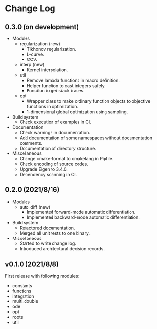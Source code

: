 # Change Log

## 0.3.0 (on development)

- Modules
  - regularization (new)
    - Tikhonov regularization.
    - L-curve.
    - GCV.
  - interp (new)
    - Kernel interpolation.
  - util
    - Remove lambda functions in macro definition.
    - Helper function to cast integers safely.
    - Function to get stack traces.
  - opt
    - Wrapper class to make ordinary function objects to objective functions in optimization.
    - 1-dimensional global optimization using sampling.
- Build system
  - Check execution of examples in CI.
- Documentation
  - Check warnings in documentation.
  - Add documentation of some namespaces without documentation comments.
  - Documentation of directory structure.
- Miscellaneous
  - Change cmake-format to cmakelang in Pipfile.
  - Check encoding of source codes.
  - Upgrade Eigen to 3.4.0.
  - Dependency scanning in CI.

## 0.2.0 (2021/8/16)

- Modules
  - auto_diff (new)
    - Implemented forward-mode automatic differentiation.
    - Implemented backward-mode automatic differentiation.
- Build system
  - Refactored documentation.
  - Merged all unit tests to one binary.
- Miscellaneous
  - Started to write change log.
  - Introduced architectural decision records.

## v0.1.0 (2021/8/8)

First release with following modules:

- constants
- functions
- integration
- multi_double
- ode
- opt
- roots
- util
